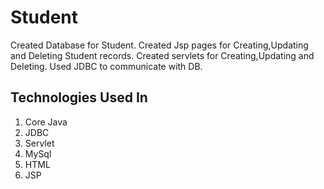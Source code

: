 # Student

Created Database for Student.
Created Jsp pages for Creating,Updating and Deleting Student records.
Created servlets for Creating,Updating and Deleting.
Used JDBC to communicate with DB.

Technologies Used In
---------------------
1. Core Java
2. JDBC
3. Servlet
4. MySql
5. HTML
6. JSP

